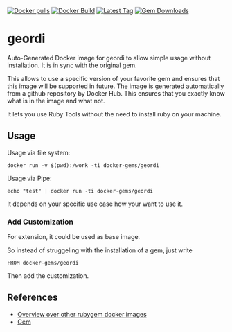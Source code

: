 [![Docker pulls](https://img.shields.io/docker/pulls/rubygem/geordi.svg)](https://hub.docker.com/r/rubygem/geordi/)
[![Docker Build](https://img.shields.io/docker/automated/rubygem/geordi.svg)](https://hub.docker.com/r/rubygem/geordi/)
[![Latest Tag](https://img.shields.io/github/tag/docker-rubygem/geordi.svg)](https://hub.docker.com/r/rubygem/geordi/)
[![Gem Downloads](https://img.shields.io/gem/dt/geordi.svg)](https://rubygems.org/gems/geordi/)
# geordi

Auto-Generated Docker image for geordi to allow simple usage without installation.
It is in sync with the original gem.

This allows to use a specific version of your favorite gem and ensures that this image will be supported in future.
The image is generated automatically from a github repository by Docker Hub.
This ensures that you exactly know what is in the image and what not.

It lets you use Ruby Tools without the need to install ruby on your machine.

## Usage

Usage via file system:

`docker run -v $(pwd):/work -ti docker-gems/geordi`

Usage via Pipe:

`echo "test" | docker run -ti docker-gems/geordi`

It depends on your specific use case how your want to use it.

### Add Customization

For extension, it could be used as base image.

So instead of struggeling with the installation of a gem, just write

`FROM docker-gems/geordi`

Then add the customization.

## References

 - [Overview over other rubygem docker images](https://github.com/thinkbot/docker-rubygem)
 - [Gem](https://rubygems.org/gems/geordi/)
